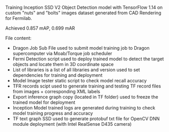Training Inception SSD V2 Object Detection model with TensorFlow 1.14 on custom "nuts" and "bolts" images dataset
generated from CAD Rendering for Fermilab.

Achieved 0.857 mAP, 0.699 mAR

File content:

- Dragon Job Sub File used to submit model training job to Dragon supercomputer via Moab/Torque job scheduler
- Fermi Detection script used to deploy trained model to detect the target objects and locate them in 3D coordinate space
- List of libraries is a list of all libraries and version used to set dependencies for training and deployment
- Model Image tester static script to check model recall accuracy
- TFR records scipt used to generate training and testing TF record files from images + corresponding XML labels
- Export inference graph copy (located in TF folder) used to freeze the trained model for deployment
- Inception Model trained logs are generated during training to check model training progress and accuracy
- TF text graph SSD used to generate protobuf txt file for OpenCV DNN module deployment (with Intel RealSense D435 camera)
